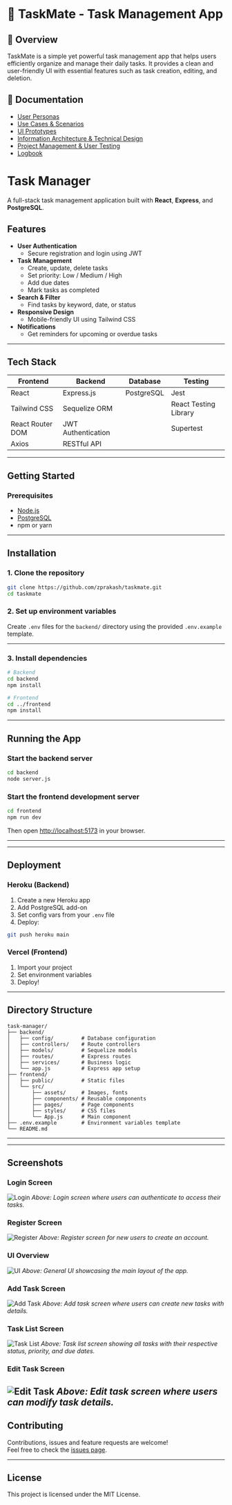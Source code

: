 # 📝 TaskMate - Task Management App

## 📌 Overview
TaskMate is a simple yet powerful task management app that helps users efficiently organize and manage their daily tasks. It provides a clean and user-friendly UI with essential features such as task creation, editing, and deletion.

## 📂 Documentation
- [User Personas](docs/userPersonas.md)
- [Use Cases & Scenarios](docs/useCases.md)
- [UI Prototypes](docs/uiPrototypes.md)
- [Information Architecture & Technical Design](docs/architectureDesign.md)
- [Project Management & User Testing](docs/projectManagement.md)
- [Logbook](docs/logbook.md)

# Task Manager 

A full-stack task management application built with **React**, **Express**, and **PostgreSQL**.

##  Features

- **User Authentication**
  - Secure registration and login using JWT
- **Task Management**
  - Create, update, delete tasks
  - Set priority: Low / Medium / High
  - Add due dates
  - Mark tasks as completed
- **Search & Filter**
  - Find tasks by keyword, date, or status
- **Responsive Design**
  - Mobile-friendly UI using Tailwind CSS
- **Notifications**
  - Get reminders for upcoming or overdue tasks

---

##  Tech Stack

| Frontend               | Backend               | Database      | Testing                |
|------------------------|------------------------|---------------|------------------------|
| React                  | Express.js             | PostgreSQL    | Jest                   |
| Tailwind CSS           | Sequelize ORM          |               | React Testing Library  |
| React Router DOM       | JWT Authentication     |               | Supertest              |
| Axios                  | RESTful API            |               |                        |

---

##  Getting Started

###  Prerequisites

- [Node.js](https://nodejs.org/) 
- [PostgreSQL](https://www.postgresql.org/) 
- npm or yarn

---

##  Installation

### 1. Clone the repository

```bash
git clone https://github.com/zprakash/taskmate.git
cd taskmate
```

### 2. Set up environment variables

Create `.env` files for  the `backend/`  directory using the provided `.env.example` template.

---

### 3. Install dependencies

```bash
# Backend
cd backend
npm install

# Frontend
cd ../frontend
npm install
```

---


## Running the App

### Start the backend server

```bash
cd backend
node server.js
```

### Start the frontend development server

```bash
cd frontend
npm run dev
```

Then open [http://localhost:5173](http://localhost:5173) in your browser.

---


---

##  Deployment

### Heroku (Backend)

1. Create a new Heroku app
2. Add PostgreSQL add-on
3. Set config vars from your `.env` file
4. Deploy:

```bash
git push heroku main
```

### Vercel (Frontend)

1. Import your project
2. Set environment variables
3. Deploy!

---

##  Directory Structure

```
task-manager/
├── backend/
│   ├── config/         # Database configuration
│   ├── controllers/    # Route controllers
│   ├── models/         # Sequelize models
│   ├── routes/         # Express routes
│   ├── services/       # Business logic
│   └── app.js          # Express app setup
├── frontend/
│   ├── public/         # Static files
│   └── src/
│       ├── assets/     # Images, fonts
│       ├── components/ # Reusable components
│       ├── pages/      # Page components
│       ├── styles/     # CSS files
│       └── App.js      # Main component
├── .env.example        # Environment variables template
└── README.md
```

---

---
## Screenshots

### Login Screen
![Login](./docs/screenshots/login.png)
*Above: Login screen where users can authenticate to access their tasks.*

### Register Screen
![Register](./docs/screenshots/register.png)
*Above: Register screen for new users to create an account.*

### UI Overview
![UI](./docs/screenshots/ui.png)
*Above: General UI showcasing the main layout of the app.*

### Add Task Screen
![Add Task](./docs/screenshots/addtask.png)
*Above: Add task screen where users can create new tasks with details.*

### Task List Screen
![Task List](./docs/screenshots/tasklist.png)
*Above: Task list screen showing all tasks with their respective status, priority, and due dates.*

### Edit Task Screen
![Edit Task](./docs/screenshots/edit.png)
*Above: Edit task screen where users can modify task details.*
---

##  Contributing

Contributions, issues and feature requests are welcome!  
Feel free to check the [issues page](https://github.com/zprakash/taskmate/issues).

---

##  License

This project is licensed under the MIT License.
